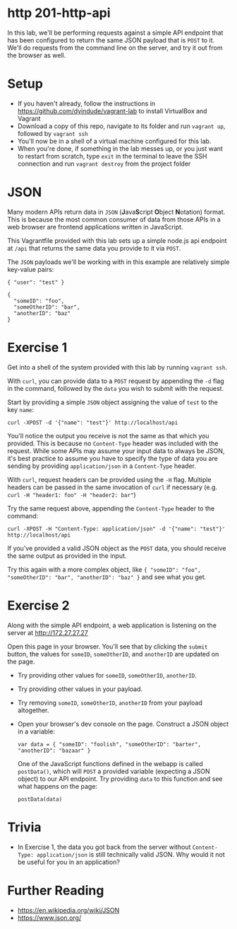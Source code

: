 # http 201-http-api

In this lab, we'll be performing requests against a simple API endpoint that has been configured to return the same JSON payload that is `POST` to it. We'll do requests from the command line on the server, and try it out from the browser as well.

# Setup
- If you haven't already, follow the instructions in https://github.com/dyindude/vagrant-lab to install VirtualBox and Vagrant
- Download a copy of this repo, navigate to its folder and run `vagrant up`, followed by `vagrant ssh`
- You'll now be in a shell of a virtual machine configured for this lab.
- When you're done, if something in the lab messes up, or you just want to restart from scratch, type `exit` in the terminal to leave the SSH connection and run `vagrant destroy` from the project folder 

# JSON

Many modern APIs return data in `JSON` (**J**ava**S**cript **O**bject **N**otation) format. This is because the most common consumer of data from those APIs in a web browser are frontend applications written in JavaScript.

This Vagrantfile provided with this lab sets up a simple node.js api endpoint at `/api` that returns the same data you provide to it via `POST`.

The `JSON` payloads we'll be working with in this example are relatively simple key-value pairs:

```
{ "user": "test" }

{
  "someID": "foo",
  "someOtherID": "bar",
  "anotherID": "baz"
}
```

# Exercise 1

Get into a shell of the system provided with this lab by running `vagrant ssh`.

With `curl`, you can provide data to a `POST` request by appending the `-d` flag in the command, followed by the `data` you wish to submit with the request.

Start by providing a simple `JSON` object assigning the value of `test` to the key `name`:

`curl -XPOST -d '{"name": "test"}' http://localhost/api`

You'll notice the output you receive is not the same as that which you provided. This is because no `Content-Type` header was included with the request. While some APIs may assume your input data to always be JSON, it's best practice to assume you have to specify the type of data you are sending by providing `application/json` in a `Content-Type` header.

With `curl`, request headers can be provided using the `-H` flag. Multiple headers can be passed in the same invocation of `curl` if necessary (e.g. `curl -H "header1: foo" -H "header2: bar"`)

Try the same request above, appending the `Content-Type` header to the command:

`curl -XPOST -H "Content-Type: application/json" -d '{"name": "test"}' http://localhost/api`

If you've provided a valid JSON object as the `POST` data, you should receive the same output as provided in the input.

Try this again with a more complex object, like `{ "someID": "foo", "someOtherID": "bar", "anotherID": "baz" }` and see what you get.

# Exercise 2

Along with the simple API endpoint, a web application is listening on the server at http://172.27.27.27

Open this page in your browser. You'll see that by clicking the `submit` button, the values for `someID`, `someOtherID`, and `anotherID` are updated on the page.

- Try providing other values for `someID`, `someOtherID`, `anotherID`.
- Try providing other values in your payload.
- Try removing `someID`, `someOtherID`, `anotherID` from your payload altogether.
- Open your browser's dev console on the page. Construct a JSON object in a variable:

  ```
  var data = { "someID": "foolish", "someOtherID": "barter", "anotherID": "bazaar" }
  ```

  One of the JavaScript functions defined in the webapp is called `postData()`, which will `POST` a provided variable (expecting a JSON object) to our API endpoint. Try providing `data` to this function and see what happens on the page:

  ```
  postData(data)
  ```

# Trivia
- In Exercise 1, the data you got back from the server without `Content-Type: application/json` is still technically valid JSON. Why would it not be useful for you in an application?

# Further Reading
- https://en.wikipedia.org/wiki/JSON
- https://www.json.org/
